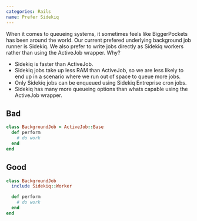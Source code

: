 ```yaml
---
categories: Rails
name: Prefer Sidekiq
---
```


When it comes to queueing systems, it sometimes feels like BiggerPockets has been around the world. Our current prefered underlying background job runner is Sidekiq. We also prefer to write jobs directly as Sidekiq workers rather than using the ActiveJob wrapper. Why?

- Sidekiq is faster than ActiveJob.
- Sidekiq jobs take up less RAM than ActiveJob, so we are less likely to end up in a scenario where we run out of space to queue more jobs.
- Only Sidekiq jobs can be enqueued using Sidekiq Entreprise cron jobs.
- Sidekiq has many more queueing options than whats capable using the ActiveJob wrapper.

## Bad

```ruby
class BackgroundJob < ActiveJob::Base
  def perform
    # do work
  end
end
```

## Good

```ruby
class BackgroundJob
  include Sidekiq::Worker

  def perform
    # do work
  end
end
```
